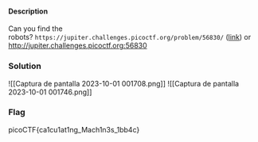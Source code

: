 #### Description

Can you find the robots? `https://jupiter.challenges.picoctf.org/problem/56830/` ([link](https://jupiter.challenges.picoctf.org/problem/56830/)) or http://jupiter.challenges.picoctf.org:56830

### Solution

![[Captura de pantalla 2023-10-01 001708.png]]
![[Captura de pantalla 2023-10-01 001746.png]]


### Flag

picoCTF{ca1cu1at1ng_Mach1n3s_1bb4c}